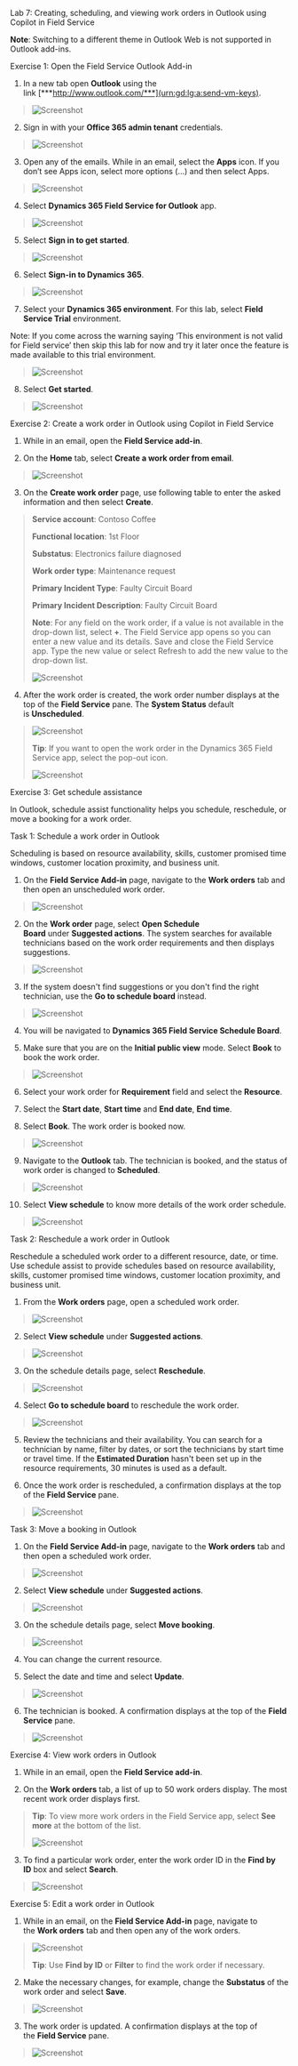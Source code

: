 Lab 7: Creating, scheduling, and viewing work orders in Outlook using
Copilot in Field Service

**Note**: Switching to a different theme in Outlook Web is not supported
in Outlook add-ins.

Exercise 1: Open the Field Service Outlook Add-in

1.  In a new tab open **Outlook** using the
    link [***http://www.outlook.com/***](urn:gd:lg:a:send-vm-keys).

> ![Screenshot](./media/image1.png)

2.  Sign in with your **Office 365 admin tenant** credentials.

> ![Screenshot](./media/image2.png)

3.  Open any of the emails. While in an email, select the **Apps** icon.
    If you don’t see Apps icon, select more options (…) and then select
    Apps.

> ![Screenshot](./media/image3.png)

4.  Select **Dynamics 365 Field Service for Outlook** app.

> ![Screenshot](./media/image4.png)

5.  Select **Sign in to get started**.

> ![Screenshot](./media/image5.png)

6.  Select **Sign-in to Dynamics 365**.

> ![Screenshot](./media/image6.png)

7.  Select your **Dynamics 365 environment**. For this lab,
    select **Field Service Trial** environment.

Note: If you come across the warning saying ‘This environment is not
valid for Field service’ then skip this lab for now and try it later
once the feature is made available to this trial environment.

> ![Screenshot](./media/image7.png)

8.  Select **Get started**.

> ![Screenshot](./media/image8.png)

Exercise 2: Create a work order in Outlook using Copilot in Field
Service

1.  While in an email, open the **Field Service add-in**.

2.  On the **Home** tab, select **Create a work order from email**.

> ![Screenshot](./media/image9.png)

3.  On the **Create work order** page, use following table to enter the
    asked information and then select **Create**.

> **Service account**: Contoso Coffee
>
> **Functional location**: 1st Floor
>
> **Substatus**: Electronics failure diagnosed
>
> **Work order type**: Maintenance request
>
> **Primary Incident Type**: Faulty Circuit Board
>
> **Primary Incident Description**: Faulty Circuit Board
>
> **Note**: For any field on the work order, if a value is not available
> in the drop-down list, select **+**. The Field Service app opens so
> you can enter a new value and its details. Save and close the Field
> Service app. Type the new value or select Refresh to add the new value
> to the drop-down list.
>
> ![Screenshot](./media/image10.png)

4.  After the work order is created, the work order number displays at
    the top of the **Field Service** pane. The **System Status** default
    is **Unscheduled**.

> ![Screenshot](./media/image11.png)
>
> **Tip**: If you want to open the work order in the Dynamics 365 Field
> Service app, select the pop-out icon.
>
> ![Screenshot](./media/image12.png)

Exercise 3: Get schedule assistance

In Outlook, schedule assist functionality helps you schedule,
reschedule, or move a booking for a work order.

Task 1: Schedule a work order in Outlook

Scheduling is based on resource availability, skills, customer promised
time windows, customer location proximity, and business unit.

1.  On the **Field Service Add-in** page, navigate to the **Work
    orders** tab and then open an unscheduled work order.

> ![Screenshot](./media/image13.png)

2.  On the **Work order** page, select **Open Schedule
    Board** under **Suggested actions**. The system searches for
    available technicians based on the work order requirements and then
    displays suggestions.

> ![Screenshot](./media/image14.png)

3.  If the system doesn't find suggestions or you don't find the right
    technician, use the **Go to schedule board** instead.

> ![Screenshot](./media/image15.png)

4.  You will be navigated to **Dynamics 365 Field Service Schedule
    Board**.

5.  Make sure that you are on the **Initial public view** mode.
    Select **Book** to book the work order.

> ![Screenshot](./media/image16.png)

6.  Select your work order for **Requirement** field and select
    the **Resource**.

7.  Select the **Start date**, **Start time** and **End date**, **End
    time**.

8.  Select **Book**. The work order is booked now.

> ![Screenshot](./media/image17.png)

9.  Navigate to the **Outlook** tab. The technician is booked, and the
    status of work order is changed to **Scheduled**.

> ![Screenshot](./media/image18.png)

10. Select **View schedule** to know more details of the work order
    schedule.

> ![Screenshot](./media/image19.png)

Task 2: Reschedule a work order in Outlook

Reschedule a scheduled work order to a different resource, date, or
time. Use schedule assist to provide schedules based on resource
availability, skills, customer promised time windows, customer location
proximity, and business unit.

1.  From the **Work orders** page, open a scheduled work order.

> ![Screenshot](./media/image13.png)

2.  Select **View schedule** under **Suggested actions**.

> ![Screenshot](./media/image18.png)

3.  On the schedule details page, select **Reschedule**.

> ![Screenshot](./media/image20.png)

4.  Select **Go to schedule board** to reschedule the work order.

> ![Screenshot](./media/image15.png)

5.  Review the technicians and their availability. You can search for a
    technician by name, filter by dates, or sort the technicians by
    start time or travel time. If the **Estimated Duration** hasn't been
    set up in the resource requirements, 30 minutes is used as a
    default.

6.  Once the work order is rescheduled, a confirmation displays at the
    top of the **Field Service** pane.

> ![Screenshot](./media/image21.png)

Task 3: Move a booking in Outlook

1.  On the **Field Service Add-in** page, navigate to the **Work
    orders** tab and then open a scheduled work order.

> ![Screenshot](./media/image13.png)

2.  Select **View schedule** under **Suggested actions**.

> ![Screenshot](./media/image18.png)

3.  On the schedule details page, select **Move booking**.

> ![Screenshot](./media/image22.png)

4.  You can change the current resource.

5.  Select the date and time and select **Update**.

> ![Screenshot](./media/image23.png)

6.  The technician is booked. A confirmation displays at the top of
    the **Field Service** pane.

> ![Screenshot](./media/image24.png)

Exercise 4: View work orders in Outlook

1.  While in an email, open the **Field Service add-in**.

2.  On the **Work orders** tab, a list of up to 50 work orders display.
    The most recent work order displays first.

> **Tip**: To view more work orders in the Field Service app,
> select **See more** at the bottom of the list.
>
> ![Screenshot](./media/image25.png)

3.  To find a particular work order, enter the work order ID in
    the **Find by ID** box and select **Search**.

> ![Screenshot](./media/image26.png)

Exercise 5: Edit a work order in Outlook

1.  While in an email, on the **Field Service Add-in** page, navigate to
    the **Work orders** tab and then open any of the work orders.

> ![Screenshot](./media/image13.png)
>
> **Tip**: Use **Find by ID** or **Filter** to find the work order if
> necessary.

2.  Make the necessary changes, for example, change the **Substatus** of
    the work order and select **Save**.

> ![Screenshot](./media/image27.png)

3.  The work order is updated. A confirmation displays at the top of
    the **Field Service** pane.

> ![Screenshot](./media/image28.png)
